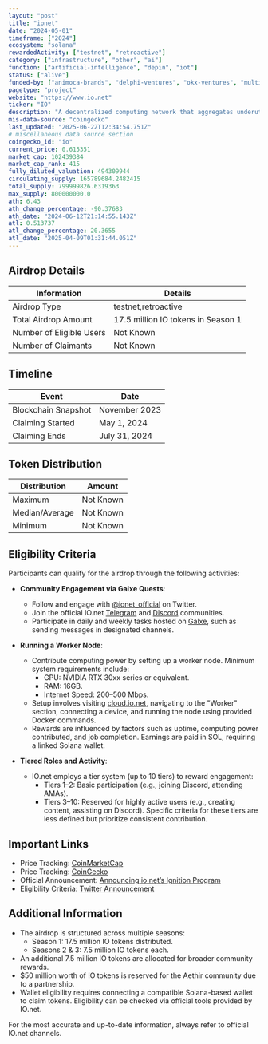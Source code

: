 ```yaml
---
layout: "post"
title: "ionet"
date: "2024-05-01"
timeframe: ["2024"]
ecosystem: "solana"
rewardedActivity: ["testnet", "retroactive"]
category: ["infrastructure", "other", "ai"]
function: ["artificial-intelligence", "depin", "iot"]
status: ["alive"]
funded-by: ["animoca-brands", "delphi-ventures", "okx-ventures", "multicoin-capital"]
pagetype: "project"
website: "https://www.io.net"
ticker: "IO"
description: "A decentralized computing network that aggregates underutilized GPU resources into scalable virtual clusters for AI and ML applications."
mis-data-source: "coingecko"
last_updated: "2025-06-22T12:34:54.751Z"
# miscellaneous data source section
coingecko_id: "io"
current_price: 0.615351
market_cap: 102439384
market_cap_rank: 415
fully_diluted_valuation: 494309944
circulating_supply: 165789684.2482415
total_supply: 799999826.6319363
max_supply: 800000000.0
ath: 6.43
ath_change_percentage: -90.37683
ath_date: "2024-06-12T21:14:55.143Z"
atl: 0.513737
atl_change_percentage: 20.3655
atl_date: "2025-04-09T01:31:44.051Z"
---
```


## Airdrop Details

| Information              | Details                            |
| ------------------------ | ---------------------------------- |
| Airdrop Type             | testnet,retroactive                |
| Total Airdrop Amount     | 17.5 million IO tokens in Season 1 |
| Number of Eligible Users | Not Known                          |
| Number of Claimants      | Not Known                          |

## Timeline

| Event               | Date          |
| ------------------- | ------------- |
| Blockchain Snapshot | November 2023 |
| Claiming Started    | May 1, 2024   |
| Claiming Ends       | July 31, 2024 |

## Token Distribution

| Distribution   | Amount    |
| -------------- | --------- |
| Maximum        | Not Known |
| Median/Average | Not Known |
| Minimum        | Not Known |

## Eligibility Criteria

Participants can qualify for the airdrop through the following activities:

- **Community Engagement via Galxe Quests**:

  - Follow and engage with [@ionet_official](https://twitter.com/ionet_official) on Twitter.
  - Join the official IO.net [Telegram](https://t.me/ionet) and [Discord](https://discord.gg/ionet) communities.
  - Participate in daily and weekly tasks hosted on [Galxe](https://galxe.com/ionet), such as sending messages in designated channels.

- **Running a Worker Node**:

  - Contribute computing power by setting up a worker node. Minimum system requirements include:
    - GPU: NVIDIA RTX 30xx series or equivalent.
    - RAM: 16GB.
    - Internet Speed: 200–500 Mbps.
  - Setup involves visiting [cloud.io.net](https://cloud.io.net), navigating to the "Worker" section, connecting a device, and running the node using provided Docker commands.
  - Rewards are influenced by factors such as uptime, computing power contributed, and job completion. Earnings are paid in SOL, requiring a linked Solana wallet.

- **Tiered Roles and Activity**:
  - IO.net employs a tier system (up to 10 tiers) to reward engagement:
    - Tiers 1–2: Basic participation (e.g., joining Discord, attending AMAs).
    - Tiers 3–10: Reserved for highly active users (e.g., creating content, assisting on Discord). Specific criteria for these tiers are less defined but prioritize consistent contribution.

## Important Links

- Price Tracking: [CoinMarketCap](https://coinmarketcap.com/currencies/io-net)
- Price Tracking: [CoinGecko](https://www.coingecko.com/en/coins/io-net)
- Official Announcement: [Announcing io.net’s Ignition Program](https://ionet.medium.com/announcing-io-nets-ignition-program-8aa988d8a776)
- Eligibility Criteria: [Twitter Announcement](https://twitter.com/ionet/status/1800268877815017855)

## Additional Information

- The airdrop is structured across multiple seasons:
  - Season 1: 17.5 million IO tokens distributed.
  - Seasons 2 & 3: 7.5 million IO tokens each.
- An additional 7.5 million IO tokens are allocated for broader community rewards.
- $50 million worth of IO tokens is reserved for the Aethir community due to a partnership.
- Wallet eligibility requires connecting a compatible Solana-based wallet to claim tokens. Eligibility can be checked via official tools provided by IO.net.

For the most accurate and up-to-date information, always refer to official IO.net channels.
